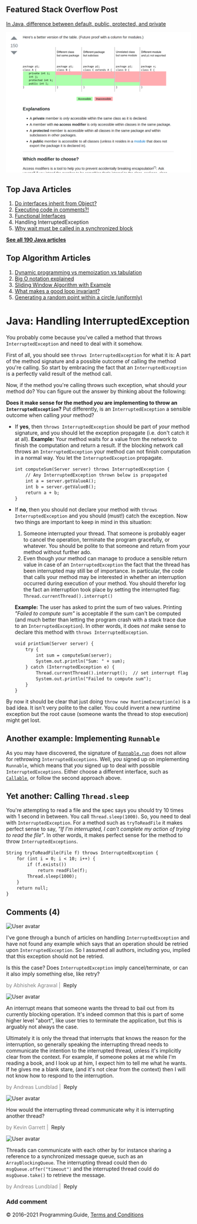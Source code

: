 



## Featured Stack Overflow Post

[In Java, difference between default, public, protected, and private](https://stackoverflow.com/a/33627846/276052)

[<img src="../images/so-featured-33627846.png" alt="StackOverflow screenshot thumbnail" class="screenshot" />](https://stackoverflow.com/a/33627846/276052)



## Top Java Articles

1.  [Do interfaces inherit from Object?](do-interfaces-inherit-from-object.html)
2.  [Executing code in comments?!](executing-code-in-comments.html)
3.  [Functional Interfaces](functional-interfaces.html)
4.  Handling InterruptedException
5.  [Why wait must be called in a synchronized block](why-wait-must-be-in-synchronized.html)

[**See all 190 Java articles**](index.html)

## Top Algorithm Articles

1.  [Dynamic programming vs memoization vs tabulation](../dynamic-programming-vs-memoization-vs-tabulation.html)
2.  [Big O notation explained](../big-o-notation-explained.html)
3.  [Sliding Window Algorithm with Example](../sliding-window-example.html)
4.  [What makes a good loop invariant?](../what-makes-a-good-loop-invariant.html)
5.  [Generating a random point within a circle (uniformly)](../random-point-within-circle.html)

# Java: Handling InterruptedException

You probably come because you've called a method that throws `InterruptedException` and need to deal with it somehow.

First of all, you should see `throws InterruptedException` for what it is: A part of the method signature and a possible outcome of calling the method you're calling. So start by embracing the fact that an `InterruptedException` is a perfectly valid result of the method call.

Now, if the method you're calling throws such exception, what should _your_ method do? You can figure out the answer by thinking about the following:

**Does it make sense for the method _you_ are implementing to throw an `InterruptedException`?** Put differently, is an `InterruptedException` a sensible outcome when calling _your_ method?

- If **yes**, then `throws InterruptedException` should be part of _your_ method signature, and you should let the exception propagate (i.e. don't catch it at all).
  **Example:** Your method waits for a value from the network to finish the computation and return a result. If the blocking network call throws an `InterruptedException` your method can not finish computation in a normal way. You let the `InterruptedException` propagate.

      int computeSum(Server server) throws InterruptedException {
          // Any InterruptedException thrown below is propagated
          int a = server.getValueA();
          int b = server.getValueB();
          return a + b;
      }

- If **no**, then you should not declare your method with `throws InterruptedException` and you should (must!) catch the exception. Now two things are important to keep in mind in this situation:

  1.  Someone interrupted your thread. That someone is probably eager to cancel the operation, terminate the program gracefully, or whatever. You should be polite to that someone and return from your method without further ado.
  2.  Even though _your_ method can manage to produce a sensible return value in case of an `InterruptedException` the fact that the thread has been interrupted may still be of importance. In particular, the code that calls your method may be interested in whether an interruption occurred during execution of your method. You should therefor log the fact an interruption took place by setting the interrupted flag: `Thread.currentThread().interrupt()`

  **Example:** The user has asked to print the sum of two values. Printing _"Failed to compute sum"_ is acceptable if the sum can't be computed (and much better than letting the program crash with a stack trace due to an `InterruptedException`). In other words, it does _not_ make sense to declare this method with `throws InterruptedException`.

      void printSum(Server server) {
          try {
              int sum = computeSum(server);
              System.out.println("Sum: " + sum);
          } catch (InterruptedException e) {
              Thread.currentThread().interrupt();  // set interrupt flag
              System.out.println("Failed to compute sum");
          }
      }

By now it should be clear that just doing `throw new RuntimeException(e)` is a bad idea. It isn't very polite to the caller. You could invent a new runtime exception but the root cause (someone wants the thread to stop execution) might get lost.

## Another example: Implementing `Runnable`

As you may have discovered, the signature of [`Runnable.run`](https://docs.oracle.com/javase/8/docs/api/java/lang/Runnable.html#run--) does not allow for rethrowing `InterruptedExceptions`. Well, _you_ signed up on implementing `Runnable`, which means that _you_ signed up to deal with possible `InterruptedExceptions`. Either choose a different interface, such as [`Callable`](https://docs.oracle.com/javase/8/docs/api/java/util/concurrent/Callable.html), or follow the second approach above.

## Yet another: Calling `Thread.sleep`

You're attempting to read a file and the spec says you should try 10 times with 1 second in between. You call `Thread.sleep(1000)`. So, you need to deal with `InterruptedException`. For a method such as `tryToReadFile` it makes perfect sense to say, _"If I'm interrupted, I can't complete my action of trying to read the file"_. In other words, it makes perfect sense for the method to throw `InterruptedExceptions`.

    String tryToReadFile(File f) throws InterruptedException {
        for (int i = 0; i < 10; i++) {
            if (f.exists())
                return readFile(f);
            Thread.sleep(1000);
        }
        return null;
    }

## Comments (4)

![User avatar](https://www.gravatar.com/avatar/d41d8cd98f00b204e9800998ecf8427e?d=mp)

I've gone through a bunch of articles on handling `InterruptedException` and have not found any example which says that an operation should be retried upon `InterruptedException`. So I assumed all authors, including you, implied that this exception should not be retried.

Is this the case? Does `InterruptedException` imply cancel/terminate, or can it also imply something else, like retry?

<span style="color: grey">by Abhishek Agrawal | </span> <span class="reply-button">Reply</span>

![User avatar](https://www.gravatar.com/avatar/99e100243aaa8b1469b1ed4e8bbecb06?d=mp)

An interrupt means that someone wants the thread to bail out from its currently blocking operation. It's indeed common that this is part of some higher level "abort", like user tries to terminate the application, but this is arguably not always the case.

Ultimately it is only the thread that interrupts that knows the reason for the interruption, so generally speaking the interrupting thread needs to communicate the intention to the interrupted thread, unless it's implicitly clear from the context. For example, if someone pokes at me while I'm reading a book, and I look up at him, I expect him to tell me what he wants. If he gives me a blank stare, (and it's not clear from the context) then I will not know how to respond to the interruption.

<span style="color: grey">by Andreas Lundblad | </span> <span class="reply-button">Reply</span>

![User avatar](https://www.gravatar.com/avatar/d41d8cd98f00b204e9800998ecf8427e?d=mp)

How would the interrupting thread communicate why it is interrupting another thread?

<span style="color: grey">by Kevin Garrett | </span> <span class="reply-button">Reply</span>

![User avatar](https://www.gravatar.com/avatar/99e100243aaa8b1469b1ed4e8bbecb06?d=mp)

Threads can communicate with each other by for instance sharing a reference to a synchronized message queue, such as an `ArrayBlockingQueue`. The interrupting thread could then do `msgQueue.offer("timeout")` and the interrupted thread could do `msgQueue.take()` to retrieve the message.

<span style="color: grey">by Andreas Lundblad | </span> <span class="reply-button">Reply</span>

### Add comment

© 2016–2021 Programming.Guide, [Terms and Conditions](../terms-and-conditions.html)
